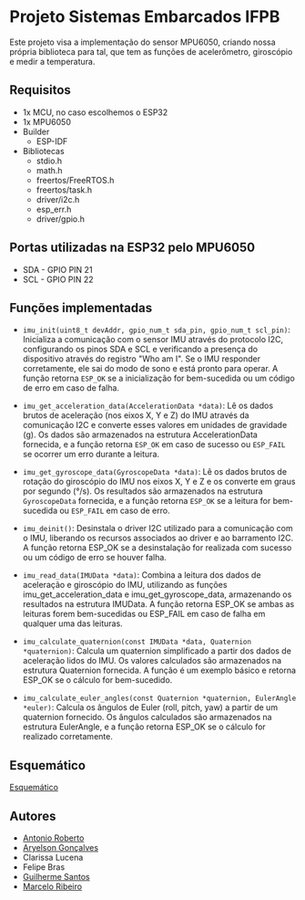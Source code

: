 # Projeto Sistemas Embarcados IFPB

Este projeto visa a implementação do sensor MPU6050, criando nossa própria biblioteca para tal, que tem as funções de acelerômetro, giroscópio e medir a temperatura.

## Requisitos

- 1x MCU, no caso escolhemos o ESP32
- 1x MPU6050
- Builder
  - ESP-IDF
- Bibliotecas
  - stdio.h
  - math.h
  - freertos/FreeRTOS.h
  - freertos/task.h
  - driver/i2c.h
  - esp_err.h
  - driver/gpio.h

## Portas utilizadas na ESP32 pelo MPU6050
- SDA - GPIO PIN 21
- SCL - GPIO PIN 22


## Funções implementadas

- `imu_init(uint8_t devAddr, gpio_num_t sda_pin, gpio_num_t scl_pin)`: Inicializa a comunicação com o sensor IMU através do protocolo I2C, configurando os pinos SDA e SCL e verificando a presença do dispositivo através do registro "Who am I". Se o IMU responder corretamente, ele sai do modo de sono e está pronto para operar. A função retorna `ESP_OK` se a inicialização for bem-sucedida ou um código de erro em caso de falha.

- `imu_get_acceleration_data(AccelerationData *data)`: Lê os dados brutos de aceleração (nos eixos X, Y e Z) do IMU através da comunicação I2C e converte esses valores em unidades de gravidade (g). Os dados são armazenados na estrutura AccelerationData fornecida, e a função retorna `ESP_OK` em caso de sucesso ou `ESP_FAIL` se ocorrer um erro durante a leitura.

- `imu_get_gyroscope_data(GyroscopeData *data)`: Lê os dados brutos de rotação do giroscópio do IMU nos eixos X, Y e Z e os converte em graus por segundo (°/s). Os resultados são armazenados na estrutura `GyroscopeData` fornecida, e a função retorna `ESP_OK` se a leitura for bem-sucedida ou `ESP_FAIL` em caso de erro.

- `imu_deinit()`: Desinstala o driver I2C utilizado para a comunicação com o IMU, liberando os recursos associados ao driver e ao barramento I2C. A função retorna ESP_OK se a desinstalação for realizada com sucesso ou um código de erro se houver falha.

- `imu_read_data(IMUData *data)`: Combina a leitura dos dados de aceleração e giroscópio do IMU, utilizando as funções imu_get_acceleration_data e imu_get_gyroscope_data, armazenando os resultados na estrutura IMUData. A função retorna ESP_OK se ambas as leituras forem bem-sucedidas ou ESP_FAIL em caso de falha em qualquer uma das leituras.

- `imu_calculate_quaternion(const IMUData *data, Quaternion *quaternion)`: Calcula um quaternion simplificado a partir dos dados de aceleração lidos do IMU. Os valores calculados são armazenados na estrutura Quaternion fornecida. A função é um exemplo básico e retorna ESP_OK se o cálculo for bem-sucedido.

- `imu_calculate_euler_angles(const Quaternion *quaternion, EulerAngle *euler)`: Calcula os ângulos de Euler (roll, pitch, yaw) a partir de um quaternion fornecido. Os ângulos calculados são armazenados na estrutura EulerAngle, e a função retorna ESP_OK se o cálculo for realizado corretamente.


## Esquemático

[Esquemático]((images/Schematic_ESP32_MPU6050.png))

## Autores

- [Antonio Roberto](https://github.com/antoniojunior2222)
- [Aryelson Gonçalves](https://github.com/aryelson1)
- Clarissa Lucena
- Felipe Bras
- [Guilherme Santos](https://github.com/GuilhermexL)
- [Marcelo Ribeiro](https://github.com/Marcelo-RSilva)
